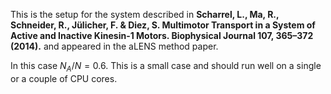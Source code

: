 This is the setup for the system described in **Scharrel, L., Ma, R., Schneider, R., Jülicher, F. & Diez, S. Multimotor Transport in a System of Active and Inactive Kinesin-1 Motors. Biophysical Journal 107, 365–372 (2014).** and appeared in the aLENS method paper.

In this case $N_A/N=0.6$. This is a small case and should run well on a single or a couple of CPU cores.
